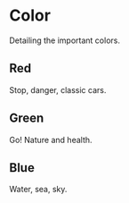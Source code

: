# Color
Detailing the important colors.

## Red
Stop, danger, classic cars.

## Green
Go! Nature and health.

## Blue
Water, sea, sky.